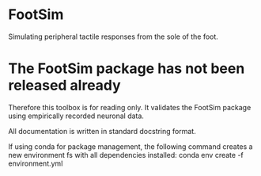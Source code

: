 # FootSim 

Simulating peripheral tactile responses from the sole of the foot.

# The FootSim package has not been released already

Therefore this toolbox is for reading only. It validates the FootSim package using empirically recorded neuronal data. 

All documentation is written in standard docstring format. 

If using conda for package management, the following command creates a new environment fs with all dependencies installed: conda env create -f environment.yml


